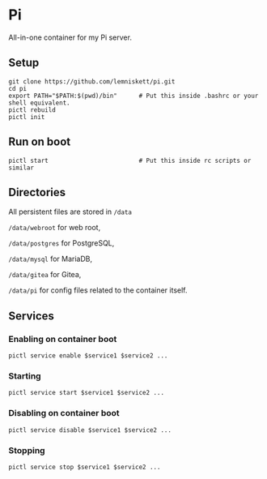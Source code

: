 # Pi

All-in-one container for my Pi server.

## Setup

```
git clone https://github.com/lemniskett/pi.git
cd pi
export PATH="$PATH:$(pwd)/bin"      # Put this inside .bashrc or your shell equivalent.
pictl rebuild
pictl init
```

## Run on boot

```
pictl start                         # Put this inside rc scripts or similar
```

## Directories

All persistent files are stored in ```/data```

```/data/webroot``` for web root,

```/data/postgres``` for PostgreSQL,

```/data/mysql``` for MariaDB,

```/data/gitea``` for Gitea,

```/data/pi``` for config files related to the container itself.

## Services

### Enabling on container boot
```
pictl service enable $service1 $service2 ...
```
### Starting
```
pictl service start $service1 $service2 ...
```
### Disabling on container boot
```
pictl service disable $service1 $service2 ...
```
### Stopping
```
pictl service stop $service1 $service2 ...
```